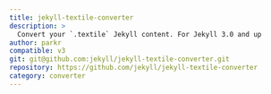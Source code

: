 ```yaml
---
title: jekyll-textile-converter
description: >
  Convert your `.textile` Jekyll content. For Jekyll 3.0 and up
author: parkr
compatible: v3
git: git@github.com:jekyll/jekyll-textile-converter.git
repository: https://github.com/jekyll/jekyll-textile-converter
category: converter
---
```

